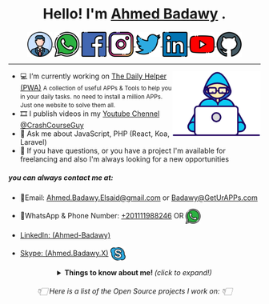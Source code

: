 <h1 align="center">
	Hello! I'm
	<a href="https://geturapps.com/intro/" target="_blank">Ahmed Badawy</a> .
</h1>

<p align="center">
<a href="https://geturapps.com/intro/" target="_blank" align="center">
    <img width="50px" align="center" src="https://github.com/Ahmed-Badawy/Ahmed-Badawy/blob/master/assets/cv.svg" />
</a>

<a href="https://wa.me/201111988246?text=Hello" target="_blank" align="center">
    <img width="50px" align="center" src="https://github.com/Ahmed-Badawy/Ahmed-Badawy/blob/master/assets/whatsapp.svg" />
</a>

<a href="https://www.facebook.com/Badawy.A7mad" target="_blank" align="center">
    <img
        width="50px"
        align="center"
        src="https://github.com/Ahmed-Badawy/Ahmed-Badawy/blob/master/assets/facebook.svg"
    />
</a>

<a href="http://instagram.com/badawy.a7mad/" target="_blank" align="center">
    <img
        width="50px"
        align="center"
        src="https://github.com/Ahmed-Badawy/Ahmed-Badawy/blob/master/assets/instagram.svg"
    />
</a>

<a href="https://twitter.com/Badawy_A7mad/" target="_blank" align="center">
    <img
        width="50px"
        align="center"
        src="https://github.com/Ahmed-Badawy/Ahmed-Badawy/blob/master/assets/twitter.svg"
    />
</a>

<a href="https://linkedin.com/in/Ahmed-Badawy/" target="_blank" align="center"> 
<img width="50px" align="center" src="https://github.com/Ahmed-Badawy/Ahmed-Badawy/blob/master/assets/linkedin.svg" />
</a>

<a href="https://www.youtube.com/@CrashCourseGuy" target="_blank" align="center" >
<img width="50px" align="center" src="https://github.com/Ahmed-Badawy/Ahmed-Badawy/blob/master/assets/youtube.svg" />
</a>

<a  href="https://github.com/Ahmed-Badawy/" target="_blank" align="center">
    <img
        width="50px"
        align="center"
        src="https://github.com/Ahmed-Badawy/Ahmed-Badawy/blob/master/assets/github.svg"
    />
</a>
</p>

---

<a  href="https://geturapps.com/intro/" target="_blank">
	<img
		width="35%"
		align="right"
		src="https://github.com/Ahmed-Badawy/Ahmed-Badawy/blob/master/assets/coding.gif"
	/>
</a>

- 💻 I’m currently working on [The Daily Helper
  (PWA)](https://geturapps.com/daily-helper/)
  <small>
  A collection of useful APPs & Tools to help you in your daily tasks. no need
  to install a million APPs. Just one website to solve them all.
  </small >
- 🎞️ I publish videos in my [Youtube
  Chennel @CrashCourseGuy](https://www.youtube.com/@CrashCourseGuy)
- 💬 Ask me about
  JavaScript, PHP (React, Koa, Laravel)
- 💼 If you have questions, or you have a project I'm available for freelancing and also I'm always looking for a new opportunities

##### you can always contact me at: <br />

- 📧Email: Ahmed.Badawy.Elsaid@gmail.com or Badawy@GetUrAPPs.com

- 🤙WhatsApp & Phone Number: <a  href="tel:+201111988246" target="_blank">+201111988246</a> OR <a href="https://wa.me/201111988246?text=Hello" target="_blank" align="center">
  <img width="30px" align="center" src="https://github.com/Ahmed-Badawy/Ahmed-Badawy/blob/master/assets/whatsapp.svg" />
  </a>

- <a  href="https://www.linkedin.com/in/ahmed-badawy/" target="_blank">LinkedIn: (Ahmed-Badawy)</a>

- <a  href="callto:+201111988246" target="_blank">Skype: (Ahmed.Badawy.X)</a> <a href="skype:Ahmed.Badawy.X?chat" target="_blank" align="center">
  <img width="30px" align="center" src="https://github.com/Ahmed-Badawy/Ahmed-Badawy/blob/master/assets/skype.svg" />
  </a>

<details align="center">
	<summary>
		<b> Things to know about me! </b> <i>(click to expand!)</i></summary
	>
	<div>
		<img
			align="right"
			src="https://github-readme-stats.vercel.app/api?username=Ahmed-Badawy&show_icons=true&count_private=true&hide_border=true"
		/>

### Languages and Tools:

<code>
    <img
        width="10%"
        src="https://www.vectorlogo.zone/logos/reactjs/reactjs-ar21.svg"
/></code>
<code>
    <img
        width="10%"
        src="https://www.vectorlogo.zone/logos/koajs/koajs-ar21.svg"
/></code>
<code>
    <img
        width="10%"
        src="https://www.vectorlogo.zone/logos/laravel/laravel-ar21.svg"
/></code>
<code>
    <img
        width="10%"
        src="https://www.vectorlogo.zone/logos/mysql/mysql-ar21.svg"
/></code>
<code>
    <img
        width="10%"
        src="https://www.vectorlogo.zone/logos/mongodb/mongodb-ar21.svg"
/></code>
<br /><br />
<h2 align="center">I Live & Breathe</h2>
<code
    ><img
        width="10%"
        src="https://www.vectorlogo.zone/logos/javascript/javascript-ar21.svg"
/></code>
<code
    ><img
        width="10%"
        src="https://www.vectorlogo.zone/logos/nodejs/nodejs-ar21.svg"
/></code>
<code
    ><img width="10%" src="https://www.vectorlogo.zone/logos/php/php-ar21.svg"
/></code>
<br /><br />
<h6 align="center">
    سبحَانَكَ اللَّهُمَّ وَبِحَمْدِكَ، أَشْهَدُ أَنْ لا إِلهَ إِلأَ انْتَ
    أَسْتَغْفِرُكَ وَأَتْوبُ إِلَيْكَ
</h6>
</div>

## </details>

<h6 align="center">
	👇🏻 Here is a list of the Open Source projects I work on: 👇🏻
</h6>
